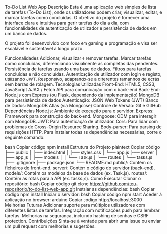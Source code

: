 To-Do List Web App
Descrição
Esta é uma aplicação web simples de lista de tarefas (To-Do List), onde os utilizadores podem criar, visualizar, editar, e marcar tarefas como concluídas. O objetivo do projeto é fornecer uma interface clara e intuitiva para gerir tarefas do dia a dia, com funcionalidades de autenticação de utilizador e persistência de dados em um banco de dados.

O projeto foi desenvolvido com foco em gaming e programação e visa ser escalável e sustentável a longo prazo.

Funcionalidades
Adicionar, visualizar e remover tarefas.
Marcar tarefas como concluídas, diferenciando visualmente as completas das pendentes.
Persistência de tarefas usando uma base de dados.
Filtros para tarefas concluídas e não concluídas.
Autenticação de utilizador com login e registo, utilizando JWT.
Responsivo, adaptando-se a diferentes tamanhos de ecrãs sem barras de rolagem.
Tecnologias Utilizadas
Front-End:
HTML5, CSS3, JavaScript
AJAX / Fetch API para comunicação com o back-end
Back-End:
Node.js com Express (ou Flask, dependendo da implementação)
MongoDB para persistência de dados
Autenticação:
JSON Web Tokens (JWT)
Banco de Dados:
MongoDB Atlas (via Mongoose)
Controle de Versão:
Git e GitHub
Dependências
Node.js: Ambiente de execução para o servidor.
Express: Framework para construção do back-end.
Mongoose: ODM para interagir com MongoDB.
JWT: Para autenticação de utilizador.
Cors: Para lidar com problemas de Cross-Origin Resource Sharing.
Body-parser: Para parsing de requisições HTTP.
Para instalar todas as dependências necessárias, corre o seguinte comando:

bash
Copiar código
npm install
Estrutura do Projeto
plaintext
Copiar código
├── public
│   ├── index.html
│   ├── styles.css
│   └── app.js
├── server
│   ├── app.js
│   ├── models
│   │   └── Task.js
│   └── routes
│       └── tasks.js
├── .gitignore
├── package.json
└── README.md
public/: Contém os ficheiros do front-end.
server/: Contém o código do servidor (back-end).
models/: Contém os modelos da base de dados (ex. Task.js).
routes/: Contém as rotas para a API (ex. tasks.js).
Como Executar
Clonar o repositório:
bash
Copiar código
git clone https://github.com/teu-repositorio/to-do-list-web-app.git
Instalar as dependências:
bash
Copiar código
npm install
Iniciar o servidor:
bash
Copiar código
npm start
Aceder à aplicação no browser:
arduino
Copiar código
http://localhost:3000
Melhorias Futuras
Adicionar suporte para múltiplos utilizadores com diferentes listas de tarefas.
Integração com notificações push para lembrar tarefas.
Melhorias na segurança, incluindo hashing de senhas e CSRF protection.
Contribuições
Sinta-se à vontade para abrir uma issue ou enviar um pull request com melhorias e sugestões.